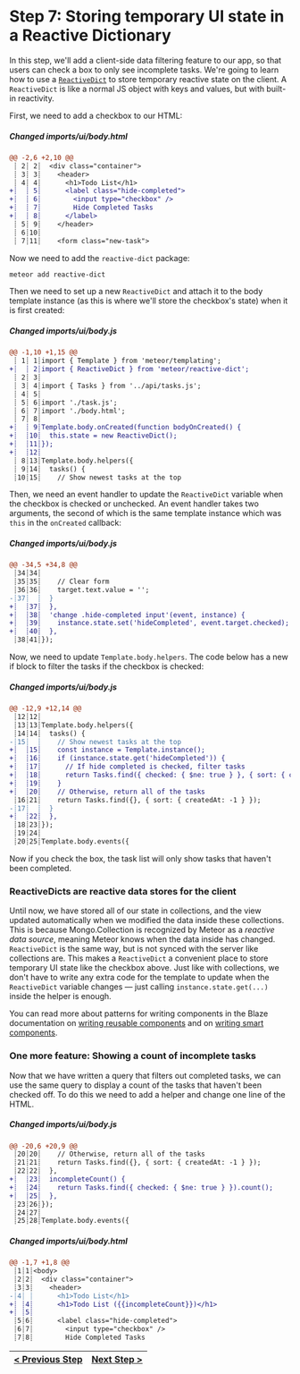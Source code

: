 # Step 7: Storing temporary UI state in a Reactive Dictionary

[//]: # (head-end)


In this step, we'll add a client-side data filtering feature to our app, so that users can check a box to only see incomplete tasks. We're going to learn how to use a [`ReactiveDict`](https://atmospherejs.com/meteor/reactive-dict) to store temporary reactive state on the client. A `ReactiveDict` is like a normal JS object with keys and values, but with built-in reactivity.

First, we need to add a checkbox to our HTML:

[{]: <helper> (diffStep 7.1 noTitle=true)

##### Changed imports&#x2F;ui&#x2F;body.html
```diff
@@ -2,6 +2,10 @@
 ┊ 2┊ 2┊  <div class="container">
 ┊ 3┊ 3┊    <header>
 ┊ 4┊ 4┊      <h1>Todo List</h1>
+┊  ┊ 5┊      <label class="hide-completed">
+┊  ┊ 6┊        <input type="checkbox" />
+┊  ┊ 7┊        Hide Completed Tasks
+┊  ┊ 8┊      </label>
 ┊ 5┊ 9┊    </header>
 ┊ 6┊10┊
 ┊ 7┊11┊    <form class="new-task">
```

[}]: #

Now we need to add the `reactive-dict` package:

```bash
meteor add reactive-dict
```

Then we need to set up a new `ReactiveDict` and attach it to the body template instance (as this is where we'll store the checkbox's state) when it is first created:

[{]: <helper> (diffStep 7.3 noTitle=true)

##### Changed imports&#x2F;ui&#x2F;body.js
```diff
@@ -1,10 +1,15 @@
 ┊ 1┊ 1┊import { Template } from 'meteor/templating';
+┊  ┊ 2┊import { ReactiveDict } from 'meteor/reactive-dict';
 ┊ 2┊ 3┊
 ┊ 3┊ 4┊import { Tasks } from '../api/tasks.js';
 ┊ 4┊ 5┊
 ┊ 5┊ 6┊import './task.js';
 ┊ 6┊ 7┊import './body.html';
 ┊ 7┊ 8┊
+┊  ┊ 9┊Template.body.onCreated(function bodyOnCreated() {
+┊  ┊10┊  this.state = new ReactiveDict();
+┊  ┊11┊});
+┊  ┊12┊
 ┊ 8┊13┊Template.body.helpers({
 ┊ 9┊14┊  tasks() {
 ┊10┊15┊    // Show newest tasks at the top
```

[}]: #

Then, we need an event handler to update the `ReactiveDict` variable when the checkbox
is checked or unchecked. An event handler takes two arguments, the second of which is the same template instance which was `this` in the `onCreated` callback:

[{]: <helper> (diffStep 7.4 noTitle=true)

##### Changed imports&#x2F;ui&#x2F;body.js
```diff
@@ -34,5 +34,8 @@
 ┊34┊34┊
 ┊35┊35┊    // Clear form
 ┊36┊36┊    target.text.value = '';
-┊37┊  ┊  }
+┊  ┊37┊  },
+┊  ┊38┊  'change .hide-completed input'(event, instance) {
+┊  ┊39┊    instance.state.set('hideCompleted', event.target.checked);
+┊  ┊40┊  },
 ┊38┊41┊});
```

[}]: #

Now, we need to update `Template.body.helpers`. The code below has a new if
block to filter the tasks if the checkbox is checked:

[{]: <helper> (diffStep 7.5 noTitle=true)

##### Changed imports&#x2F;ui&#x2F;body.js
```diff
@@ -12,9 +12,14 @@
 ┊12┊12┊
 ┊13┊13┊Template.body.helpers({
 ┊14┊14┊  tasks() {
-┊15┊  ┊    // Show newest tasks at the top
+┊  ┊15┊    const instance = Template.instance();
+┊  ┊16┊    if (instance.state.get('hideCompleted')) {
+┊  ┊17┊      // If hide completed is checked, filter tasks
+┊  ┊18┊      return Tasks.find({ checked: { $ne: true } }, { sort: { createdAt: -1 } });
+┊  ┊19┊    }
+┊  ┊20┊    // Otherwise, return all of the tasks
 ┊16┊21┊    return Tasks.find({}, { sort: { createdAt: -1 } });
-┊17┊  ┊  }
+┊  ┊22┊  },
 ┊18┊23┊});
 ┊19┊24┊
 ┊20┊25┊Template.body.events({
```

[}]: #

Now if you check the box, the task list will only show tasks that haven't been completed.

### ReactiveDicts are reactive data stores for the client

Until now, we have stored all of our state in collections, and the view updated automatically when we modified the data inside these collections. This is because Mongo.Collection is recognized by Meteor as a _reactive data source_, meaning Meteor knows when the data inside has changed. `ReactiveDict` is the same way, but is not synced with the server like collections are. This makes a `ReactiveDict` a convenient place to store temporary UI state like the checkbox above. Just like with collections, we don't have to write any extra code for the template to update when the `ReactiveDict` variable changes &mdash; just calling `instance.state.get(...)` inside the helper is enough.

You can read more about patterns for writing components in the Blaze documentation on [writing reusable components](http://blazejs.org/guide/reusable-components.html) and on [writing smart components](http://blazejs.org/guide/smart-components.html).


### One more feature: Showing a count of incomplete tasks

Now that we have written a query that filters out completed tasks, we can use the same query to display a count of the tasks that haven't been checked off. To do this we need to add a helper and change one line of the HTML.

[{]: <helper> (diffStep 7.6 noTitle=true)

##### Changed imports&#x2F;ui&#x2F;body.js
```diff
@@ -20,6 +20,9 @@
 ┊20┊20┊    // Otherwise, return all of the tasks
 ┊21┊21┊    return Tasks.find({}, { sort: { createdAt: -1 } });
 ┊22┊22┊  },
+┊  ┊23┊  incompleteCount() {
+┊  ┊24┊    return Tasks.find({ checked: { $ne: true } }).count();
+┊  ┊25┊  },
 ┊23┊26┊});
 ┊24┊27┊
 ┊25┊28┊Template.body.events({
```

[}]: #

[{]: <helper> (diffStep 7.7 noTitle=true)

##### Changed imports&#x2F;ui&#x2F;body.html
```diff
@@ -1,7 +1,8 @@
 ┊1┊1┊<body>
 ┊2┊2┊  <div class="container">
 ┊3┊3┊    <header>
-┊4┊ ┊      <h1>Todo List</h1>
+┊ ┊4┊      <h1>Todo List ({{incompleteCount}})</h1>
+┊ ┊5┊
 ┊5┊6┊      <label class="hide-completed">
 ┊6┊7┊        <input type="checkbox" />
 ┊7┊8┊        Hide Completed Tasks
```

[}]: #

[//]: # (foot-start)

[{]: <helper> (navStep)

| [< Previous Step](step6.md) | [Next Step >](step8.md) |
|:--------------------------------|--------------------------------:|

[}]: #
